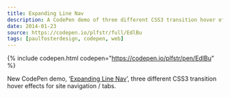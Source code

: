 ```yaml
---
title: Expanding Line Nav
description: A CodePen demo of three different CSS3 transition hover effects for site navigation / tabs.
date: 2014-01-23
source: https://codepen.io/plfstr/full/EdlBu
tags: [paulfosterdesign, codepen, web]
---
```

{% include codepen.html codepen="https://codepen.io/plfstr/pen/EdlBu" %}

New CodePen demo, ‘[Expanding Line Nav](https://codepen.io/plfstr/full/EdlBu)’, three different CSS3 transition hover effects for site navigation / tabs.
